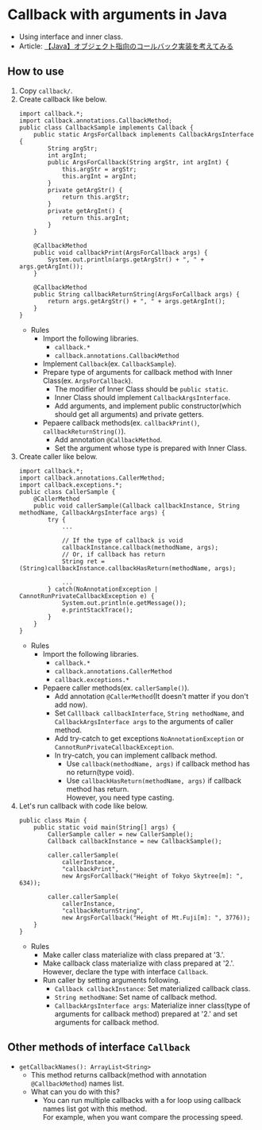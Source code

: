 # Callback with arguments in Java
- Using interface and inner class.
- Article: [【Java】オブジェクト指向のコールバック実装を考えてみる](https://www.shadowmoheji.ml/article.php?link=d28)

## How to use
1. Copy `callback/`.
2. Create callback like below.
    ```
    import callback.*;
    import callback.annotations.CallbackMethod;
    public class CallbackSample implements Callback {
        public static ArgsForCallback implements CallbackArgsInterface {
            String argStr;
            int argInt;
            public ArgsForCallback(String argStr, int argInt) {
                this.argStr = argStr;
                this.argInt = argInt;
            }
            private getArgStr() {
                return this.argStr;
            }
            private getArgInt() {
                return this.argInt;
            }
        }

        @CallbackMethod
        public void callbackPrint(ArgsForCallback args) {
            System.out.println(args.getArgStr() + ", " + args.getArgInt());
        }

        @CallbackMethod
        public String callbackReturnString(ArgsForCallback args) {
            return args.getArgStr() + ", " + args.getArgInt();
        }
    }
    ```
    - Rules
        - Import the following libraries.
            - `callback.*`
            - `callback.annotations.CallbackMethod`
        - Implement `Callback`(ex. `CallbackSample`).
        - Prepare type of arguments for callback method with Inner Class(ex. `ArgsForCallback`).
            - The modifier of Inner Class should be `public static`.
            - Inner Class should implement `CallbackArgsInterface`.
            - Add arguments, and implement public constructor(which should get all arguments) and private getters.
        - Pepaere callback methods(ex. `callbackPrint()`, `callbackReturnString()`).
            - Add annotation `@CallbackMethod`.
            - Set the argument whose type is prepared with Inner Class.
3. Create caller like below.
    ```
    import callback.*;
    import callback.annotations.CallerMethod;
    import callback.exceptions.*;
    public class CallerSample {
        @CallerMethod
        public void callerSample(Callback callbackInstance, String methodName, CallbackArgsInterface args) {
            try {
                ...

                // If the type of callback is void
                callbackInstance.callback(methodName, args);
                // Or, if callback has return
                String ret = (String)callbackInstance.callbackHasReturn(methodName, args);

                ...
            } catch(NoAnnotationException | CannotRunPrivateCallbackException e) {
                System.out.println(e.getMessage());
                e.printStackTrace();
            }
        }
    }
    ```
    - Rules
        - Import the following libraries.
            - `callback.*`
            - `callback.annotations.CallerMethod`
            - `callback.exceptions.*`
        - Pepaere caller methods(ex. `callerSample()`).
            - Add annotation `@CallerMethod`(It doesn't matter if you don't add now).
            - Set `Calllback callbackInterface`, `String methodName`, and `CallbackArgsInterface args` to the arguments of caller method.
            - Add try-catch to get exceptions `NoAnnotationException` or `CannotRunPrivateCallbackException`.
            - In try-catch, you can implement callback method.
                - Use `callback(methodName, args)` if callback method has no return(type void).
                - Use `callbackHasReturn(methodName, args)` if callback method has return.  
                However, you need type casting.
4. Let's run callback with code like below.
    ```
    public class Main {
        public static void main(String[] args) {
            CallerSample caller = new CallerSample();
            Callback callbackInstance = new CallbackSample();

            caller.callerSample(
                callerInstance,
                "callbackPrint",
                new ArgsForCallback("Height of Tokyo Skytree[m]: ", 634));

            caller.callerSample(
                callerInstance,
                "callbackReturnString",
                new ArgsForCallback("Height of Mt.Fuji[m]: ", 3776));
        }
    }
    ```
    - Rules
        - Make caller class materialize with class prepared at '3.'.
        - Make callback class materialize with class prepared at '2.'.  
        However, declare the type with interface `Callback`.
        - Run caller by setting arguments following.
            - `Callback callbackInstance`: Set materialized callback class.
            - `String methodName`: Set name of callback method.
            - `CallbackArgsInterface args`: Materialize inner class(type of arguments for callback method) prepared at '2.' and set arguments for callback method.

## Other methods of interface `Callback`
- `getCallbackNames(): ArrayList<String>`
    - This method returns callback(method with annotation `@CallbackMethod`) names list.
    - What can you do with this?
        - You can run multiple callbacks with a for loop using callback names list got with this method.  
        For example, when you want compare the processing speed.
